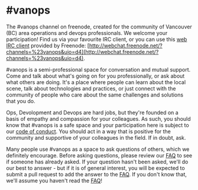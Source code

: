 \#vanops
======

The #vanops channel on freenode, created for the community of Vancouver (BC) area operations and devops professionals. We welcome your participation! Find us via your favourite IRC client, or you can use this [web IRC client](http://webchat.freenode.net/?channels=%23vanops&uio=d4) provided by Freenode: [http://webchat.freenode.net/?channels=%23vanops&uio=d4](http://webchat.freenode.net/?channels=%23vanops&uio=d4).

\#vanops is a semi-professional space for conversation and mutual support. Come and talk about what's going on for you professionally, or ask about what others are doing. It's a place where people can learn about the local scene, talk about technologies and practices, or just connect with the community of people who care about the same challenges and solutions that you do.

Ops, Devolopment and Devops are hard jobs, but they're founded on a basis of empathy and compassion for your colleagues. As such, you should know that #vanops is a safe space and your participation here is subject to our [code of conduct](codeofconduct.md). You should act in a way that is positive for the community and supportive of your colleagues in the field. If in doubt, ask.

Many people use #vanops as a space to ask questions of others, which we definitely encourage. Before asking questions, please review our [FAQ](faq.md) to see if someone has already asked. If your question hasn't been asked, we'll do our best to answer - but if it is of general interest, you will be expected to submit a pull request to add the answer to the [FAQ](faq.md). If you don't know that, we'll assume you haven't read the [FAQ](faq.md)!

